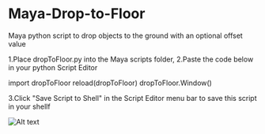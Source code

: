 # Maya-Drop-to-Floor
Maya python script to drop objects to the ground with an optional offset value

1.Place dropToFloor.py into the Maya scripts folder,
2.Paste the code below in your python Script Editor

import dropToFloor
reload(dropToFloor)
dropToFloor.Window()

3.Click "Save Script to Shell" in the Script Editor menu bar to save this script in your shellf

![Alt text](deleteHalf.png?raw=true "dropToFloor.png")
